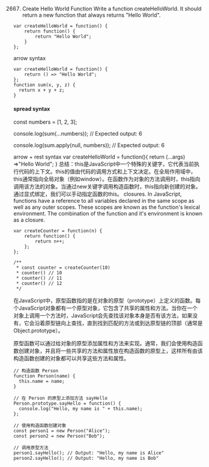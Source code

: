 2667. Create Hello World Function
Write a function createHelloWorld. It should return a new function that always returns "Hello World".
```
var createHelloWorld = function() {
    return function() {
        return "Hello World";
    }
};
```

arrow syntax
```
var createHelloWorld = function() {
    return () => "Hello World";
};
function sum(x, y, z) {
  return x + y + z;
}
```



#### spread syntax
const numbers = [1, 2, 3];

console.log(sum(...numbers));
// Expected output: 6

console.log(sum.apply(null, numbers));
// Expected output: 6

arrow + rest syntax
var createHelloWorld = function(){
return (...args) =>"Hello World";
}
总结：this是JavaScript中一个特殊的关键字，它代表当前执行代码的上下文。this的值由代码的调用方式和上下文决定。在全局作用域中，this通常指向全局对象（例如window）。在函数作为对象的方法调用时，this指向调用该方法的对象。当通过new关键字调用构造函数时，this指向新创建的对象。通过显式绑定，我们可以手动指定函数的this。
closures. In JavaScript, functions have a reference to all variables declared in the same scope as well as any outer scopes. These scopes are known as the function's lexical environment. The combination of the function and it's environment is known as a closure.
```
var createCounter = function(n) {
    return function() {
        return n++;
    };
};

/** 
 * const counter = createCounter(10)
 * counter() // 10
 * counter() // 11
 * counter() // 12
 */
```
在JavaScript中，原型函数指的是在对象的原型（prototype）上定义的函数。每个JavaScript对象都有一个原型对象，它包含了共享的属性和方法。当你在一个对象上调用一个方法时，JavaScript会先查找该对象本身是否有该方法，如果没有，它会沿着原型链向上查找，直到找到匹配的方法或到达原型链的顶部（通常是Object.prototype）。

原型函数可以通过给对象的原型添加属性和方法来实现。通常，我们会使用构造函数创建对象，并且将一些共享的方法和属性放在构造函数的原型上，这样所有由该构造函数创建的对象都可以共享这些方法和属性。
```
// 构造函数 Person
function Person(name) {
  this.name = name;
}

// 在 Person 的原型上添加方法 sayHello
Person.prototype.sayHello = function() {
  console.log("Hello, my name is " + this.name);
};

// 使用构造函数创建对象
const person1 = new Person("Alice");
const person2 = new Person("Bob");

// 调用原型方法
person1.sayHello(); // Output: "Hello, my name is Alice"
person2.sayHello(); // Output: "Hello, my name is Bob"
```
